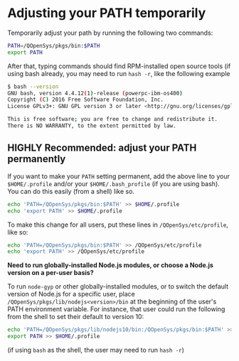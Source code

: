 # Adjusting your PATH temporarily

Temporarily adjust your path by running the following two commands:

```bash
PATH=/QOpenSys/pkgs/bin:$PATH
export PATH
```

After that, typing commands should find RPM-installed open source tools
(if using bash already, you may need to run `hash -r`, like the following example

```bash
$ bash --version
GNU bash, version 4.4.12(1)-release (powerpc-ibm-os400)
Copyright (C) 2016 Free Software Foundation, Inc.
License GPLv3+: GNU GPL version 3 or later <http://gnu.org/licenses/gpl.html>

This is free software; you are free to change and redistribute it.
There is NO WARRANTY, to the extent permitted by law.
```

## HIGHLY Recommended: adjust your PATH permanently

If you want to make your `PATH` setting permanent, add the above line to your
`$HOME/.profile` and/or your `$HOME/.bash_profile` (if you are using bash).
You can do this easily (from a shell) like so.

```bash
echo 'PATH=/QOpenSys/pkgs/bin:$PATH' >> $HOME/.profile
echo 'export PATH' >> $HOME/.profile
```

To make this change for all users, put these lines in `/QOpenSys/etc/profile`,
like so:

```bash
echo 'PATH=/QOpenSys/pkgs/bin:$PATH' >> /QOpenSys/etc/profile
echo 'export PATH' >> /QOpenSys/etc/profile
```

**Need to run globally-installed Node.js modules,
or choose a Node.js version on a per-user basis?**

To run `node-gyp` or other globally-installed modules, or to switch the default
version of Node.js for a specific user, place `/QOpenSys/pkgs/lib/nodejs<version>/bin`
at the beginning of the user's PATH environment variable. For instance, that user
could run the following from the shell to set their default to version 10:

```bash
echo 'PATH=/QOpenSys/pkgs/lib/nodejs10/bin:/QOpenSys/pkgs/bin:$PATH' >> $HOME/.profile
export PATH >> $HOME/.profile
```

(if using `bash` as the shell, the user may need to run `hash -r`)
